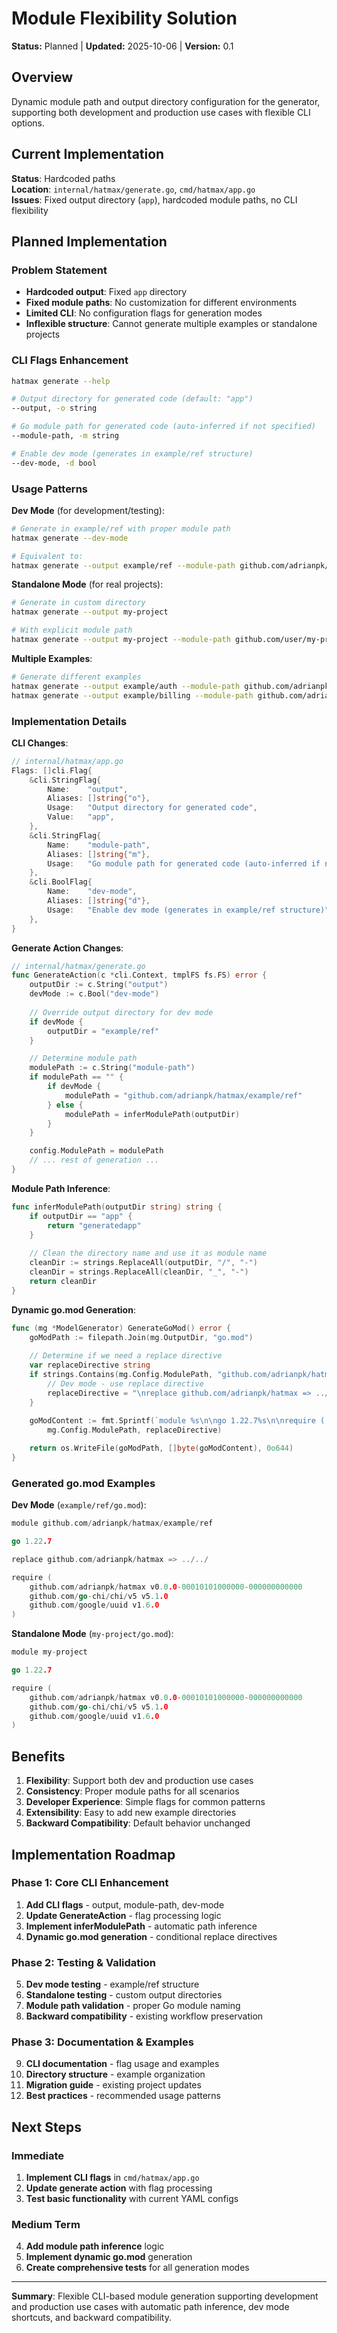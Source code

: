 # Module Flexibility Solution

**Status:** Planned | **Updated:** 2025-10-06 | **Version:** 0.1

## Overview

Dynamic module path and output directory configuration for the generator, supporting both development and production use cases with flexible CLI options.

## Current Implementation

**Status**: Hardcoded paths  
**Location**: `internal/hatmax/generate.go`, `cmd/hatmax/app.go`  
**Issues**: Fixed output directory (`app`), hardcoded module paths, no CLI flexibility

## Planned Implementation

### Problem Statement
- **Hardcoded output**: Fixed `app` directory
- **Fixed module paths**: No customization for different environments
- **Limited CLI**: No configuration flags for generation modes
- **Inflexible structure**: Cannot generate multiple examples or standalone projects

### CLI Flags Enhancement

```bash path=null start=null
hatmax generate --help

# Output directory for generated code (default: "app")
--output, -o string

# Go module path for generated code (auto-inferred if not specified)
--module-path, -m string

# Enable dev mode (generates in example/ref structure)
--dev-mode, -d bool
```

### Usage Patterns

**Dev Mode** (for development/testing):
```bash path=null start=null
# Generate in example/ref with proper module path
hatmax generate --dev-mode

# Equivalent to:
hatmax generate --output example/ref --module-path github.com/adrianpk/hatmax/example/ref
```

**Standalone Mode** (for real projects):
```bash path=null start=null
# Generate in custom directory
hatmax generate --output my-project

# With explicit module path
hatmax generate --output my-project --module-path github.com/user/my-project
```

**Multiple Examples**:
```bash path=null start=null
# Generate different examples
hatmax generate --output example/auth --module-path github.com/adrianpk/hatmax/example/auth
hatmax generate --output example/billing --module-path github.com/adrianpk/hatmax/example/billing
```

### Implementation Details

**CLI Changes**:
```go path=null start=null
// internal/hatmax/app.go
Flags: []cli.Flag{
    &cli.StringFlag{
        Name:    "output",
        Aliases: []string{"o"},
        Usage:   "Output directory for generated code",
        Value:   "app",
    },
    &cli.StringFlag{
        Name:    "module-path",
        Aliases: []string{"m"},
        Usage:   "Go module path for generated code (auto-inferred if not specified)",
    },
    &cli.BoolFlag{
        Name:    "dev-mode",
        Aliases: []string{"d"},
        Usage:   "Enable dev mode (generates in example/ref structure)",
    },
}
```

**Generate Action Changes**:
```go path=null start=null
// internal/hatmax/generate.go
func GenerateAction(c *cli.Context, tmplFS fs.FS) error {
    outputDir := c.String("output")
    devMode := c.Bool("dev-mode")
    
    // Override output directory for dev mode
    if devMode {
        outputDir = "example/ref"
    }

    // Determine module path
    modulePath := c.String("module-path")
    if modulePath == "" {
        if devMode {
            modulePath = "github.com/adrianpk/hatmax/example/ref"
        } else {
            modulePath = inferModulePath(outputDir)
        }
    }

    config.ModulePath = modulePath
    // ... rest of generation ...
}
```

**Module Path Inference**:
```go path=null start=null
func inferModulePath(outputDir string) string {
    if outputDir == "app" {
        return "generatedapp"
    }
    
    // Clean the directory name and use it as module name
    cleanDir := strings.ReplaceAll(outputDir, "/", "-")
    cleanDir = strings.ReplaceAll(cleanDir, "_", "-")
    return cleanDir
}
```

**Dynamic go.mod Generation**:
```go path=null start=null
func (mg *ModelGenerator) GenerateGoMod() error {
    goModPath := filepath.Join(mg.OutputDir, "go.mod")
    
    // Determine if we need a replace directive
    var replaceDirective string
    if strings.Contains(mg.Config.ModulePath, "github.com/adrianpk/hatmax/example/") {
        // Dev mode - use replace directive
        replaceDirective = "\nreplace github.com/adrianpk/hatmax => ../../\n"
    }
    
    goModContent := fmt.Sprintf(`module %s\n\ngo 1.22.7%s\n\nrequire (...)`, 
        mg.Config.ModulePath, replaceDirective)

    return os.WriteFile(goModPath, []byte(goModContent), 0o644)
}
```

### Generated go.mod Examples

**Dev Mode** (`example/ref/go.mod`):
```go path=null start=null
module github.com/adrianpk/hatmax/example/ref

go 1.22.7

replace github.com/adrianpk/hatmax => ../../

require (
    github.com/adrianpk/hatmax v0.0.0-00010101000000-000000000000
    github.com/go-chi/chi/v5 v5.1.0
    github.com/google/uuid v1.6.0
)
```

**Standalone Mode** (`my-project/go.mod`):
```go path=null start=null
module my-project

go 1.22.7

require (
    github.com/adrianpk/hatmax v0.0.0-00010101000000-000000000000
    github.com/go-chi/chi/v5 v5.1.0
    github.com/google/uuid v1.6.0
)
```

## Benefits

1. **Flexibility**: Support both dev and production use cases
2. **Consistency**: Proper module paths for all scenarios
3. **Developer Experience**: Simple flags for common patterns
4. **Extensibility**: Easy to add new example directories
5. **Backward Compatibility**: Default behavior unchanged

## Implementation Roadmap

### Phase 1: Core CLI Enhancement
1. **Add CLI flags** - output, module-path, dev-mode
2. **Update GenerateAction** - flag processing logic
3. **Implement inferModulePath** - automatic path inference
4. **Dynamic go.mod generation** - conditional replace directives

### Phase 2: Testing & Validation
5. **Dev mode testing** - example/ref structure
6. **Standalone testing** - custom output directories
7. **Module path validation** - proper Go module naming
8. **Backward compatibility** - existing workflow preservation

### Phase 3: Documentation & Examples
9. **CLI documentation** - flag usage and examples
10. **Directory structure** - example organization
11. **Migration guide** - existing project updates
12. **Best practices** - recommended usage patterns

## Next Steps

### Immediate
1. **Implement CLI flags** in `cmd/hatmax/app.go`
2. **Update generate action** with flag processing
3. **Test basic functionality** with current YAML configs

### Medium Term
4. **Add module path inference** logic
5. **Implement dynamic go.mod** generation
6. **Create comprehensive tests** for all generation modes

---

**Summary**: Flexible CLI-based module generation supporting development and production use cases with automatic path inference, dev mode shortcuts, and backward compatibility.
